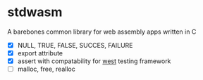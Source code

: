# stdwasm

A barebones common library for web assembly apps written in C

* [x] NULL, TRUE, FALSE, SUCCES, FAILURE 
* [x] export attribute
* [x] assert with compatability for [west](https://github.com/web-dom/west) testing framework
* [ ] malloc, free, realloc
